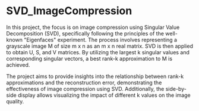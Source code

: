 # SVD_ImageCompression

In this project, the focus is on image compression using Singular Value Decomposition (SVD), specifically following the principles of the well-known "Eigenfaces" experiment. The process involves representing a grayscale image M of size m x n as an m x n real matrix. SVD is then applied to obtain U, S, and V matrices. By utilizing the largest k singular values and corresponding singular vectors, a best rank-k approximation to M is achieved.

The project aims to provide insights into the relationship between rank-k approximations and the reconstruction error, demonstrating the effectiveness of image compression using SVD. Additionally, the side-by-side display allows visualizing the impact of different k values on the image quality.
